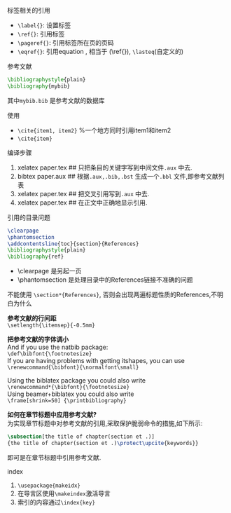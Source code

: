 标签相关的引用

- `\label{}`: 设置标签
- `\ref{}`: 引用标签
- `\pageref{}`: 引用标签所在页的页码
- `\eqref{}`: 引用equation , 相当于 (\ref{}), `\lasteq`(自定义的)

参考文献
```latex
\bibliographystyle{plain}
\bibliography{mybib}
```
其中`mybib.bib` 是参考文献的数据库

使用

- `\cite{item1, item2}` %一个地方同时引用item1和item2
- `\cite{item}`

编译步骤

1. xelatex paper.tex ## 只把条目的关键字写到中间文件`.aux` 中去.
1. bibtex paper.aux ## 根据`.aux,.bib,.bst` 生成一个`.bbl` 文件,即参考文献列表
1. xelatex paper.tex ## 把交叉引用写到`.aux` 中去.
1. xelatex paper.tex ## 在正文中正确地显示引用.

引用的目录问题
```latex
\clearpage
\phantomsection
\addcontentsline{toc}{section}{References}
\bibliographystyle{plain}
\bibliography{ref}
```
- \clearpage 是另起一页
- \phantomsection 是处理目录中的References链接不准确的问题

不能使用 `\section*{References}`, 否则会出现两遍标题性质的References,不明白为什么

**参考文献的行间距**  
`\setlength{\itemsep}{-0.5mm}`

**把参考文献的字体调小**  
And if you use the natbib package:  
`\def\bibfont{\footnotesize}`  
If you are having problems with getting itshapes, you can use
`\renewcommand{\bibfont}{\normalfont\small}`

Using the biblatex package you could also write  
`\renewcommand*{\bibfont}{\footnotesize}`  
Using beamer+biblatex you could also write  
`\frame[shrink=50] {\printbibliography}`

**如何在章节标题中应用参考文献?**  
为实现章节标题中对参考文献的引用,采取保护脆弱命令的措施,如下所示:
```latex
\subsection[the title of chapter(section et .)]
{the title of chapter(section et .)\protect\upcite{keywords}}
```
即可是在章节标题中引用参考文献.

index

1. `\usepackage{makeidx}`
1. 在导言区使用`\makeindex`激活导言
1. 索引的内容通过`\index{key}`
